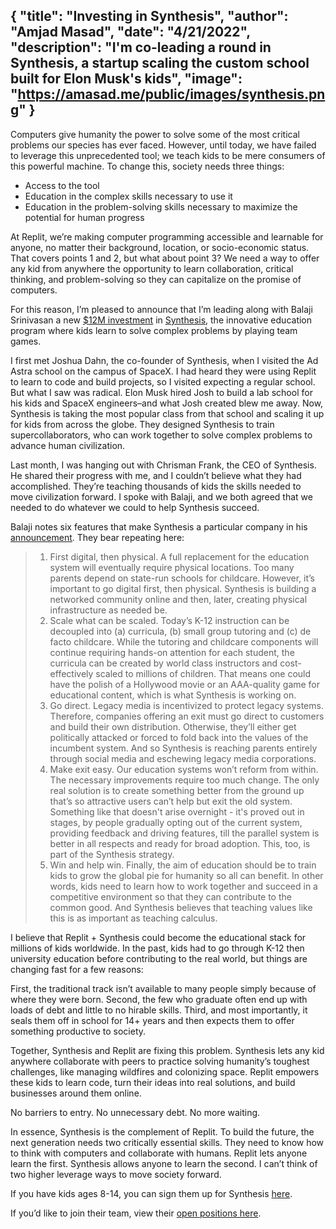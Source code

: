 {
  "title": "Investing in Synthesis",
  "author": "Amjad Masad",
  "date": "4/21/2022",
  "description": "I'm co-leading a round in Synthesis, a startup scaling the custom school built for Elon Musk's kids",
  "image": "https://amasad.me/public/images/synthesis.png"
}
---

Computers give humanity the power to solve some of the most critical problems our species has ever faced. However, until today, we have failed to leverage this unprecedented tool; we teach kids to be mere consumers of this powerful machine. To change this, society needs three things:

- Access to the tool
- Education in the complex skills necessary to use it
- Education in the problem-solving skills necessary to maximize the potential for human progress

At Replit, we’re making computer programming accessible and learnable for anyone, no matter their background, location, or socio-economic status. That covers points 1 and 2, but what about point 3? We need a way to offer any kid from anywhere the opportunity to learn collaboration, critical thinking, and problem-solving so they can capitalize on the promise of computers.

For this reason, I’m pleased to announce that I’m leading along with Balaji Srinivasan a new [$12M investment](https://www.synthesis.is/fundraise-amjad-balaji) in [Synthesis](https://synthesis.is), the innovative education program where kids learn to solve complex problems by playing team games.

I first met Joshua Dahn, the co-founder of Synthesis, when I visited the Ad Astra school on the campus of SpaceX. I had heard they were using Replit to learn to code and build projects, so I visited expecting a regular school. But what I saw was radical. Elon Musk hired Josh to build a lab school for his kids and SpaceX engineers–and what Josh created blew me away. Now, Synthesis is taking the most popular class from that school and scaling it up for kids from across the globe. They designed Synthesis to train supercollaborators, who can work together to solve complex problems to advance human civilization.

Last month, I was hanging out with Chrisman Frank, the CEO of Synthesis. He shared their progress with me, and I couldn’t believe what they had accomplished. They’re teaching thousands of kids the skills needed to move civilization forward. I spoke with Balaji, and we both agreed that we needed to do whatever we could to help Synthesis succeed.

Balaji notes six features that make Synthesis a particular company in his [announcement](https://balajis.com/synthesis). They bear repeating here:

> 1. First digital, then physical. A full replacement for the education system will eventually require physical locations. Too many parents depend on state-run schools for childcare. However, it’s important to go digital first, then physical. Synthesis is building a networked community online and then, later, creating physical infrastructure as needed be.
> 2. Scale what can be scaled. Today’s K-12 instruction can be decoupled into (a) curricula, (b) small group tutoring and (c) de facto childcare. While the tutoring and childcare components will continue requiring hands-on attention for each student, the curricula can be created by world class instructors and cost-effectively scaled to millions of children. That means one could have the polish of a Hollywood movie or an AAA-quality game for educational content, which is what Synthesis is working on.
> 3. Go direct. Legacy media is incentivized to protect legacy systems. Therefore, companies offering an exit must go direct to customers and build their own distribution. Otherwise, they’ll either get politically attacked or forced to fold back into the values of the incumbent system. And so Synthesis is reaching parents entirely through social media and eschewing legacy media corporations.
> 4. Make exit easy. Our education systems won’t reform from within. The necessary improvements require too much change. The only real solution is to create something better from the ground up that’s so attractive users can’t help but exit the old system. Something like that doesn't arise overnight - it's proved out in stages, by people gradually opting out of the current system, providing feedback and driving features, till the parallel system is better in all respects and ready for broad adoption. This, too, is part of the Synthesis strategy.
> 5. Win and help win. Finally, the aim of education should be to train kids to grow the global pie for humanity so all can benefit. In other words, kids need to learn how to work together and succeed in a competitive environment so that they can contribute to the common good. And Synthesis believes that teaching values like this is as important as teaching calculus.

I believe that Replit + Synthesis could become the educational stack for millions of kids worldwide. In the past, kids had to go through K-12 then university education before contributing to the real world, but things are changing fast for a few reasons:

First, the traditional track isn’t available to many people simply because of where they were born. Second, the few who graduate often end up with loads of debt and little to no hirable skills. Third, and most importantly, it seals them off in school for 14+ years and then expects them to offer something productive to society.

Together, Synthesis and Replit are fixing this problem. Synthesis lets any kid anywhere collaborate with peers to practice solving humanity’s toughest challenges, like managing wildfires and colonizing space. Replit empowers these kids to learn code, turn their ideas into real solutions, and build businesses around them online.

No barriers to entry. No unnecessary debt. No more waiting.

In essence, Synthesis is the complement of Replit. To build the future, the next generation needs two critically essential skills. They need to know how to think with computers and collaborate with humans. Replit lets anyone learn the first. Synthesis allows anyone to learn the second. I can’t think of two higher leverage ways to move society forward.


If you have kids ages 8-14, you can sign them up for Synthesis [here](https://www.synthesis.is/).

If you’d like to join their team, view their [open positions here](https://www.synthesis.is/careers).